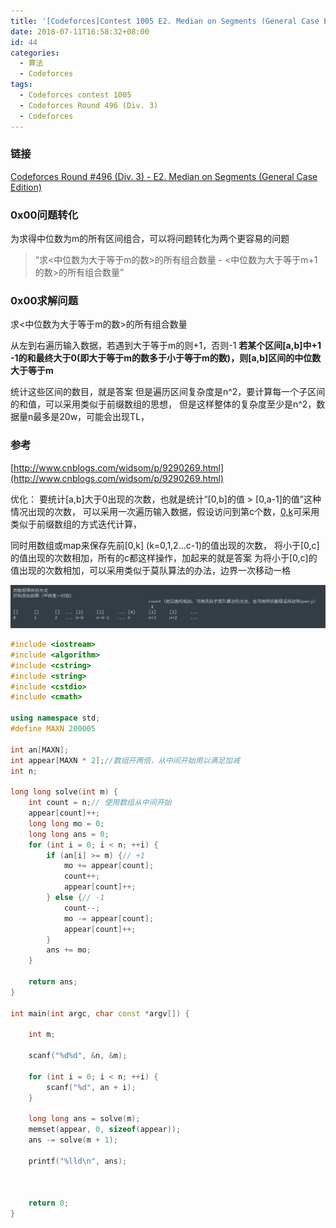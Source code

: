 ```yaml
---
title: '[Codeforces]Contest 1005 E2. Median on Segments (General Case Edition)'
date: 2018-07-11T16:58:32+08:00
id: 44
categories: 
  - 算法
  - Codeforces
tags:
  - Codeforces contest 1005
  - Codeforces Round 496 (Div. 3)
  - Codeforces
---
```



### 链接

[Codeforces Round #496 (Div. 3) - E2. Median on Segments (General Case Edition)](http://codeforces.com/contest/1005/problem/E2)

### 0x00问题转化
为求得中位数为m的所有区间组合，可以将问题转化为两个更容易的问题
> “求<中位数为大于等于m的数>的所有组合数量 - <中位数为大于等于m+1的数>的所有组合数量”

### 0x00求解问题
求<中位数为大于等于m的数>的所有组合数量


从左到右遍历输入数据，若遇到大于等于m的则+1，否则-1
**若某个区间[a,b]中+1 -1的和最终大于0(即大于等于m的数多于小于等于m的数)，则[a,b]区间的中位数大于等于m**


统计这些区间的数目，就是答案
但是遍历区间复杂度是n^2，要计算每一个子区间的和值，可以采用类似于前缀数组的思想，
但是这样整体的复杂度至少是n^2，数据量n最多是20w，可能会出现TL，


### 参考
[http://www.cnblogs.com/widsom/p/9290269.html](http://www.cnblogs.com/widsom/p/9290269.html)

优化：
要统计[a,b]大于0出现的次数，也就是统计“[0,b]的值 > [0,a-1]的值”这种情况出现的次数，
可以采用一次遍历输入数据，假设访问到第c个数，[0,k](k=0,1,2...c)可采用类似于前缀数组的方式迭代计算，

同时用数组或map来保存先前[0,k] (k=0,1,2...c-1)的值出现的次数，
将小于[0,c]的值出现的次数相加，所有的c都这样操作，加起来的就是答案
为将小于[0,c]的值出现的次数相加，可以采用类似于莫队算法的办法，边界一次移动一格

![举例某一时刻的状态](/images/blog/44_0.png)

```cpp
#include <iostream>
#include <algorithm>
#include <cstring>
#include <string>
#include <cstdio>
#include <cmath>

using namespace std;
#define MAXN 200005

int an[MAXN];
int appear[MAXN * 2];//数组开两倍，从中间开始用以满足加减
int n;

long long solve(int m) {
	int count = n;// 使用数组从中间开始
	appear[count]++;
	long long mo = 0;
	long long ans = 0;
	for (int i = 0; i < n; ++i) {
		if (an[i] >= m) {// +1
			mo += appear[count];
			count++;
			appear[count]++;
		} else {// -1
			count--;
			mo -= appear[count];
			appear[count]++;
		}
		ans += mo;
	}

	return ans;
}

int main(int argc, char const *argv[]) {

	int m;

	scanf("%d%d", &n, &m);

	for (int i = 0; i < n; ++i) {
		scanf("%d", an + i);
	}

	long long ans = solve(m);
	memset(appear, 0, sizeof(appear));
	ans -= solve(m + 1);

	printf("%lld\n", ans);



	return 0;
}
```
